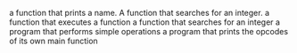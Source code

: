 a function that prints a name.
A function that searches for an integer.
a function that executes a function
a function that searches for an integer
a program that performs simple operations
a program that prints the opcodes of its own main function

